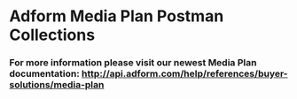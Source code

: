 # Adform Media Plan Postman Collections
### For more information please visit our newest Media Plan documentation: http://api.adform.com/help/references/buyer-solutions/media-plan